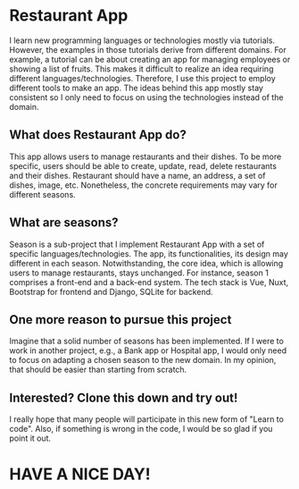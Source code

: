 # Restaurant App
I learn new programming languages or technologies mostly via tutorials. However, the examples in those tutorials derive from different domains. For example, a tutorial can be about creating an app for managing employees or showing a list of fruits. This makes it difficult to realize an idea requiring different languages/technologies. Therefore, I use this project to employ different tools to make an app. The ideas behind this app mostly stay consistent so I only need to focus on using the technologies instead of the domain.

## What does Restaurant App do?
This app allows users to manage restaurants and their dishes. To be more specific, users should be able to create, update, read, delete restaurants and their dishes. Restaurant should have a name, an address, a set of dishes, image, etc. Nonetheless, the concrete requirements may vary for different seasons.

## What are seasons?
Season is a sub-project that I implement Restaurant App with a set of specific languages/technologies. The app, its functionalities, its design may different in each season. Notwithstanding, the core idea, which is allowing users to manage restaurants, stays unchanged. For instance, season 1 comprises a front-end and a back-end system. The tech stack is Vue, Nuxt, Bootstrap for frontend and Django, SQLite for backend.

## One more reason to pursue this project
Imagine that a solid number of seasons has been implemented. If I were to work in another project, e.g., a Bank app or Hospital app, I would only need to focus on adapting a chosen season to the new domain. In my opinion, that should be easier than starting from scratch.

## Interested? Clone this down and try out!
I really hope that many people will participate in this new form of "Learn to code". Also, if something is wrong in the code, I would be so glad if you point it out.

# HAVE A NICE DAY!

